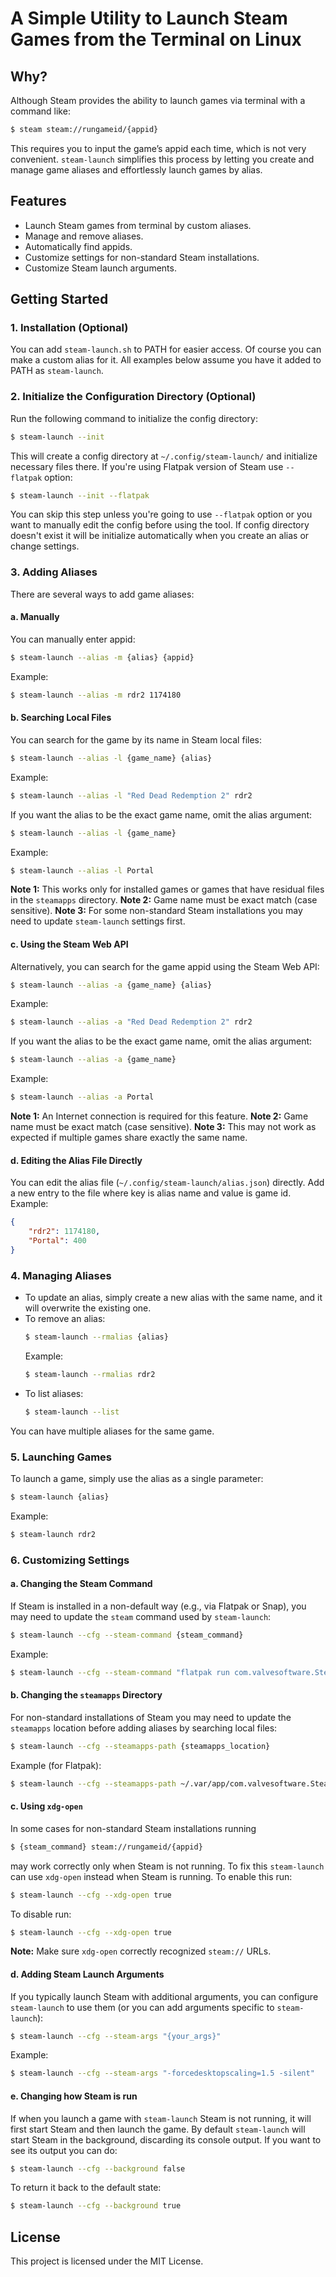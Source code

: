 
# A Simple Utility to Launch Steam Games from the Terminal on Linux

## Why?

Although Steam provides the ability to launch games via terminal with a command like:
```bash
$ steam steam://rungameid/{appid}
```
This requires you to input the game’s appid each time, which is not very convenient. `steam-launch` simplifies this process by letting you create and manage game aliases and effortlessly launch games by alias.

## Features

- Launch Steam games from terminal by custom aliases.
- Manage and remove aliases.
- Automatically find appids.
- Customize settings for non-standard Steam installations.
- Customize Steam launch arguments.

## Getting Started

### 1. Installation (Optional)

You can add `steam-launch.sh` to PATH for easier access. Of course you can make a custom alias for it. All examples below assume you have it added to PATH as `steam-launch`.

### 2. Initialize the Configuration Directory (Optional)

Run the following command to initialize the config directory:
```bash
$ steam-launch --init
```
This will create a config directory at `~/.config/steam-launch/` and initialize necessary files there.
If you're using Flatpak version of Steam use `--flatpak` option:
```bash
$ steam-launch --init --flatpak
```
You can skip this step unless you're going to use `--flatpak` option or you want to manually edit the config before using the tool. If config directory doesn't exist it will be initialize automatically when you create an alias or change settings.

### 3. Adding Aliases

There are several ways to add game aliases:
#### a. Manually
You can manually enter appid:
```bash
$ steam-launch --alias -m {alias} {appid}
```
Example:
```bash
$ steam-launch --alias -m rdr2 1174180
```
#### b. Searching Local Files
You can search for the game by its name in Steam local files:
```bash
$ steam-launch --alias -l {game_name} {alias}
```
Example:
```bash
$ steam-launch --alias -l "Red Dead Redemption 2" rdr2
```
If you want the alias to be the exact game name, omit the alias argument:
```bash
$ steam-launch --alias -l {game_name}
```
Example:
```bash
$ steam-launch --alias -l Portal
```
**Note 1:** This works only for installed games or games that have residual files in the `steamapps` directory.
**Note 2:** Game name must be exact match (case sensitive).
**Note 3:** For some non-standard Steam installations you may need to update `steam-launch` settings first.
#### c. Using the Steam Web API
Alternatively, you can search for the game appid using the Steam Web API:
```bash
$ steam-launch --alias -a {game_name} {alias}
```
Example:
```bash
$ steam-launch --alias -a "Red Dead Redemption 2" rdr2
```
If you want the alias to be the exact game name, omit the alias argument:
```bash
$ steam-launch --alias -a {game_name}
```
Example:
```bash
$ steam-launch --alias -a Portal
```
**Note 1:** An Internet connection is required for this feature.
**Note 2:** Game name must be exact match (case sensitive).
**Note 3:** This may not work as expected if multiple games share exactly the same name.
#### d. Editing the Alias File Directly
You can edit the alias file (`~/.config/steam-launch/alias.json`) directly. Add a new entry to the file where key is alias name and value is game id.
Example:
```json
{
    "rdr2": 1174180,
    "Portal": 400
}
```

### 4. Managing Aliases

- To update an alias, simply create a new alias with the same name, and it will overwrite the existing one.
- To remove an alias:
  ```bash
  $ steam-launch --rmalias {alias}
  ```
  Example:
  ```bash
  $ steam-launch --rmalias rdr2
  ```
- To list aliases:
  ```bash
  $ steam-launch --list
  ```
You can have multiple aliases for the same game.

### 5. Launching Games

To launch a game, simply use the alias as a single parameter:
```bash
$ steam-launch {alias}
```
Example:
```bash
$ steam-launch rdr2
```

### 6. Customizing Settings

#### a. Changing the Steam Command

If Steam is installed in a non-default way (e.g., via Flatpak or Snap), you may need to update the `steam` command used by `steam-launch`:
```bash
$ steam-launch --cfg --steam-command {steam_command}
```
Example:
```bash
$ steam-launch --cfg --steam-command "flatpak run com.valvesoftware.Steam"
```

#### b. Changing the `steamapps` Directory

For non-standard installations of Steam you may need to update the `steamapps` location before adding aliases by searching local files:
```bash
$ steam-launch --cfg --steamapps-path {steamapps_location}
```
Example (for Flatpak):
```bash
$ steam-launch --cfg --steamapps-path ~/.var/app/com.valvesoftware.Steam/.steam/steam/steamapps
```

#### c. Using `xdg-open`

In some cases for non-standard Steam installations running
```bash
$ {steam_command} steam://rungameid/{appid}
```
may work correctly only when Steam is not running.
To fix this `steam-launch` can use `xdg-open` instead when Steam is running. To enable this run:
```bash
$ steam-launch --cfg --xdg-open true
```
To disable run:
```bash
$ steam-launch --cfg --xdg-open true
```
**Note:** Make sure `xdg-open` correctly recognized `steam://` URLs.

#### d. Adding Steam Launch Arguments

If you typically launch Steam with additional arguments, you can configure `steam-launch` to use them (or you can add arguments specific to `steam-launch`):
```bash
$ steam-launch --cfg --steam-args "{your_args}"
```
Example:
```bash
$ steam-launch --cfg --steam-args "-forcedesktopscaling=1.5 -silent"
```
#### e. Changing how Steam is run

If when you launch a game with `steam-launch` Steam is not running, it will first start Steam and then launch the game. By default `steam-launch` will start Steam in the background, discarding its console output. If you want to see its output you can do:
```bash
$ steam-launch --cfg --background false
```
To return it back to the default state:
```bash
$ steam-launch --cfg --background true
```
## License

This project is licensed under the MIT License.